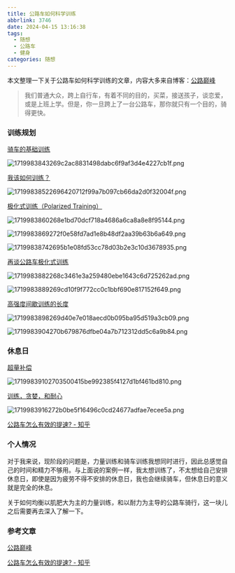 ```yaml
---
title: 公路车如何科学训练
abbrlink: 3746
date: 2024-04-15 13:16:38
tags: 
  - 随想
  - 公路车
  - 健身
categories: 随想
---
```


本文整理一下关于公路车如何科学训练的文章，内容大多来自博客：[公路巅峰](https://scicycle.wordpress.com/)

> 我们普通大众，跨上自行车，有着不同的目的，买菜，接送孩子，谈恋爱，或是上班上学。但是，你一旦跨上了一台公路车，那你就只有一个目的，骑得更快。

<!--more-->

### 训练规划

[骑车的基础训练](https://scicycle.wordpress.com/2016/03/27/%e9%aa%91%e8%bd%a6%e7%9a%84%e5%9f%ba%e7%a1%80%e8%ae%ad%e7%bb%83/)

![1719983843269c2ac8831498dabc6f9af3d4e4227cb1f.png](https://fastly.jsdelivr.net/gh/JokerByrant/Images@main/blog/1719983843269c2ac8831498dabc6f9af3d4e4227cb1f.png)

[我该如何训练？](https://scicycle.wordpress.com/2016/03/25/%e6%88%91%e8%af%a5%e5%a6%82%e4%bd%95%e8%ae%ad%e7%bb%83%ef%bc%9f/)

![17199838522696420712f99a7b097cb66da2d0f32004f.png](https://fastly.jsdelivr.net/gh/JokerByrant/Images@main/blog/17199838522696420712f99a7b097cb66da2d0f32004f.png)

[极化式训练（Polarized Training）](https://scicycle.wordpress.com/2016/03/23/%e6%9e%81%e5%8c%96%e5%bc%8f%e8%ae%ad%e7%bb%83%ef%bc%88polarized-training%ef%bc%89/)

![1719983860268e1bd70dcf718a4686a6ca8a8e8f95144.png](https://fastly.jsdelivr.net/gh/JokerByrant/Images@main/blog/1719983860268e1bd70dcf718a4686a6ca8a8e8f95144.png)

![1719983869272f0e58fd7ad1e8b48df2aa39b63b6a649.png](https://fastly.jsdelivr.net/gh/JokerByrant/Images@main/blog/1719983869272f0e58fd7ad1e8b48df2aa39b63b6a649.png)

![17199838742695b1e08fd53cc78d03b2e3c10d3678935.png](https://fastly.jsdelivr.net/gh/JokerByrant/Images@main/blog/17199838742695b1e08fd53cc78d03b2e3c10d3678935.png)

[再谈公路车极化式训练](https://scicycle.wordpress.com/2016/06/17/%e5%86%8d%e8%b0%88%e5%85%ac%e8%b7%af%e8%bd%a6%e6%9e%81%e5%8c%96%e5%bc%8f%e8%ae%ad%e7%bb%83%ef%bc%88polarized-training-for-cyclists%ef%bc%89/)

![1719983882268c3461e3a259480ebe1643c6d725262ad.png](https://fastly.jsdelivr.net/gh/JokerByrant/Images@main/blog/1719983882268c3461e3a259480ebe1643c6d725262ad.png)

![1719983889269cd10f9f772cc0c1bbf690e817152f649.png](https://fastly.jsdelivr.net/gh/JokerByrant/Images@main/blog/1719983889269cd10f9f772cc0c1bbf690e817152f649.png)

[高强度间歇训练的长度](https://scicycle.wordpress.com/2016/07/27/%e9%ab%98%e5%bc%ba%e5%ba%a6%e9%97%b4%e6%ad%87%e8%ae%ad%e7%bb%83%e7%9a%84%e9%95%bf%e5%ba%a6/)

![1719983898269d40e7e018aecd0b095ba95d519a3cb09.png](https://fastly.jsdelivr.net/gh/JokerByrant/Images@main/blog/1719983898269d40e7e018aecd0b095ba95d519a3cb09.png)

![1719983904270b679876dfbe04a7b712312dd5c6a9b84.png](https://fastly.jsdelivr.net/gh/JokerByrant/Images@main/blog/1719983904270b679876dfbe04a7b712312dd5c6a9b84.png)

### 休息日

[超量补偿](https://scicycle.wordpress.com/2016/07/20/%e8%b6%85%e9%87%8f%e8%a1%a5%e5%81%bf%ef%bc%88supercompensation%ef%bc%89/)

![17199839102703500415be992385f4127d1bf461bd810.png](https://fastly.jsdelivr.net/gh/JokerByrant/Images@main/blog/17199839102703500415be992385f4127d1bf461bd810.png)

[训练，贪婪，和耐心](https://scicycle.wordpress.com/2016/05/25/%e8%ae%ad%e7%bb%83%ef%bc%8c%e8%b4%aa%e5%a9%aa%ef%bc%8c%e5%92%8c%e8%80%90%e5%bf%83/)

![1719983916272b0be5f16496c0cd24677adfae7ecee5a.png](https://fastly.jsdelivr.net/gh/JokerByrant/Images@main/blog/1719983916272b0be5f16496c0cd24677adfae7ecee5a.png)

[公路车怎么有效的提速? - 知乎](https://www.zhihu.com/question/391865530/answer/2624581027)

### 个人情况

对于我来说，现阶段的问题是，力量训练和骑车训练我想同时进行，因此总感觉自己的时间和精力不够用。与上面说的案例一样，我太想训练了，不太想给自己安排休息日，即使是因为疲劳不得不安排的休息日，我也会继续骑车，但休息日的意义就是完全的休息。

关于如何均衡以肌肥大为主的力量训练，和以耐力为主导的公路车骑行，这一块儿之后需要再去深入了解一下。

### 参考文章

[公路巅峰](https://scicycle.wordpress.com/)

[公路车怎么有效的提速? - 知乎](https://www.zhihu.com/question/391865530/answer/2624581027)
